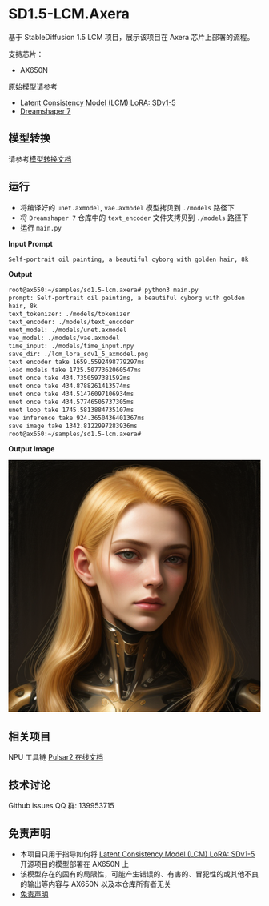 # SD1.5-LCM.Axera

基于 StableDiffusion 1.5 LCM 项目，展示该项目在 Axera 芯片上部署的流程。

支持芯片：
- AX650N

原始模型请参考
- [Latent Consistency Model (LCM) LoRA: SDv1-5](https://huggingface.co/latent-consistency/lcm-lora-sdv1-5)
- [Dreamshaper 7](https://huggingface.co/Lykon/dreamshaper-7)

## 模型转换

请参考[模型转换文档](model_convert/README.md)

## 运行

- 将编译好的 `unet.axmodel`, `vae.axmodel` 模型拷贝到 `./models` 路径下
- 将 `Dreamshaper 7` 仓库中的 `text_encoder` 文件夹拷贝到 `./models` 路径下
- 运行 `main.py`

**Input Prompt**
```
Self-portrait oil painting, a beautiful cyborg with golden hair, 8k
```

**Output**
```
root@ax650:~/samples/sd1.5-lcm.axera# python3 main.py
prompt: Self-portrait oil painting, a beautiful cyborg with golden hair, 8k
text_tokenizer: ./models/tokenizer
text_encoder: ./models/text_encoder
unet_model: ./models/unet.axmodel
vae_model: ./models/vae.axmodel
time_input: ./models/time_input.npy
save_dir: ./lcm_lora_sdv1_5_axmodel.png
text encoder take 1659.5592498779297ms
load models take 1725.5077362060547ms
unet once take 434.7350597381592ms
unet once take 434.8788261413574ms
unet once take 434.51476097106934ms
unet once take 434.57746505737305ms
unet loop take 1745.5813884735107ms
vae inference take 924.3650436401367ms
save image take 1342.8122997283936ms
root@ax650:~/samples/sd1.5-lcm.axera#
```

**Output Image**

![](./lcm_lora_sdv1_5_axmodel.png)

## 相关项目

NPU 工具链 [Pulsar2 在线文档](https://pulsar2-docs.readthedocs.io/zh-cn/latest/)

## 技术讨论
Github issues
QQ 群: 139953715

## 免责声明

- 本项目只用于指导如何将 [Latent Consistency Model (LCM) LoRA: SDv1-5](https://huggingface.co/latent-consistency/lcm-lora-sdv1-5) 开源项目的模型部署在 AX650N 上
- 该模型存在的固有的局限性，可能产生错误的、有害的、冒犯性的或其他不良的输出等内容与 AX650N 以及本仓库所有者无关
- [免责声明](./Disclaimer.md)
